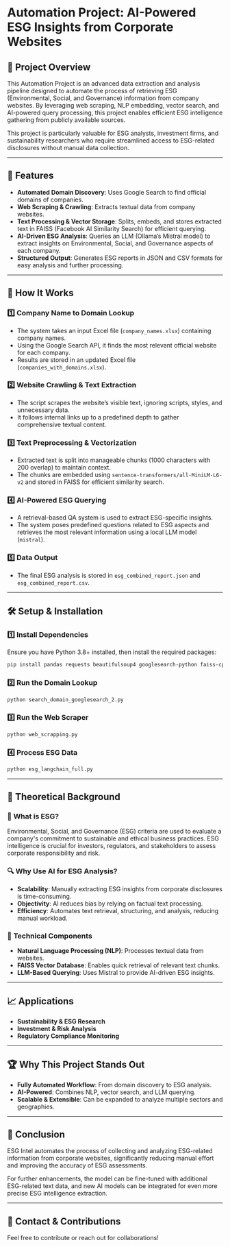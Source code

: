 # Automation Project: AI-Powered ESG Insights from Corporate Websites



## 📌 Project Overview

This Automation Project is an advanced data extraction and analysis pipeline designed to automate the process of retrieving ESG (Environmental, Social, and Governance) information from company websites. By leveraging web scraping, NLP embedding, vector search, and AI-powered query processing, this project enables efficient ESG intelligence gathering from publicly available sources.

This project is particularly valuable for ESG analysts, investment firms, and sustainability researchers who require streamlined access to ESG-related disclosures without manual data collection.

---

## 🚀 Features

- **Automated Domain Discovery**: Uses Google Search to find official domains of companies.
- **Web Scraping & Crawling**: Extracts textual data from company websites.
- **Text Processing & Vector Storage**: Splits, embeds, and stores extracted text in FAISS (Facebook AI Similarity Search) for efficient querying.
- **AI-Driven ESG Analysis**: Queries an LLM (Ollama’s Mistral model) to extract insights on Environmental, Social, and Governance aspects of each company.
- **Structured Output**: Generates ESG reports in JSON and CSV formats for easy analysis and further processing.

---

## 🔬 How It Works

### 1️⃣ **Company Name to Domain Lookup**

- The system takes an input Excel file (`company_names.xlsx`) containing company names.
- Using the Google Search API, it finds the most relevant official website for each company.
- Results are stored in an updated Excel file (`companies_with_domains.xlsx`).

### 2️⃣ **Website Crawling & Text Extraction**

- The script scrapes the website’s visible text, ignoring scripts, styles, and unnecessary data.
- It follows internal links up to a predefined depth to gather comprehensive textual content.

### 3️⃣ **Text Preprocessing & Vectorization**

- Extracted text is split into manageable chunks (1000 characters with 200 overlap) to maintain context.
- The chunks are embedded using `sentence-transformers/all-MiniLM-L6-v2` and stored in FAISS for efficient similarity search.

### 4️⃣ **AI-Powered ESG Querying**

- A retrieval-based QA system is used to extract ESG-specific insights.
- The system poses predefined questions related to ESG aspects and retrieves the most relevant information using a local LLM model (`mistral`).

### 5️⃣ **Data Output**

- The final ESG analysis is stored in `esg_combined_report.json` and `esg_combined_report.csv`.

---

## 🛠️ Setup & Installation

### 1️⃣ **Install Dependencies**

Ensure you have Python 3.8+ installed, then install the required packages:

```bash
pip install pandas requests beautifulsoup4 googlesearch-python faiss-cpu langchain tldextract
```

### 2️⃣ **Run the Domain Lookup**

```bash
python search_domain_googlesearch_2.py
```

### 3️⃣ **Run the Web Scraper**

```bash
python web_scrapping.py
```

### 4️⃣ **Process ESG Data**

```bash
python esg_langchain_full.py
```

---

## 📖 Theoretical Background

### 🌿 **What is ESG?**

Environmental, Social, and Governance (ESG) criteria are used to evaluate a company's commitment to sustainable and ethical business practices. ESG intelligence is crucial for investors, regulators, and stakeholders to assess corporate responsibility and risk.

### 🔍 **Why Use AI for ESG Analysis?**

- **Scalability**: Manually extracting ESG insights from corporate disclosures is time-consuming.
- **Objectivity**: AI reduces bias by relying on factual text processing.
- **Efficiency**: Automates text retrieval, structuring, and analysis, reducing manual workload.

### 🤖 **Technical Components**

- **Natural Language Processing (NLP)**: Processes textual data from websites.
- **FAISS Vector Database**: Enables quick retrieval of relevant text chunks.
- **LLM-Based Querying**: Uses Mistral to provide AI-driven ESG insights.

---

## 📈 Applications

- **Sustainability & ESG Research**
- **Investment & Risk Analysis**
- **Regulatory Compliance Monitoring**

---

## 🏆 Why This Project Stands Out

- **Fully Automated Workflow**: From domain discovery to ESG analysis.
- **AI-Powered**: Combines NLP, vector search, and LLM querying.
- **Scalable & Extensible**: Can be expanded to analyze multiple sectors and geographies.

---

## 📌 Conclusion

ESG Intel automates the process of collecting and analyzing ESG-related information from corporate websites, significantly reducing manual effort and improving the accuracy of ESG assessments.

For further enhancements, the model can be fine-tuned with additional ESG-related text data, and new AI models can be integrated for even more precise ESG intelligence extraction.

---

## 📮 Contact & Contributions

Feel free to contribute or reach out for collaborations!

